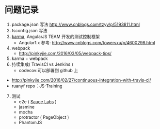 # 问题记录
1. package.json 写法 http://www.cnblogs.com/tzyy/p/5193811.html
2. tsconfig.json 写法
3. [karma](http://karma-runner.github.io/1.0/index.html), AngularJS TEAM 开发的测试控制框架  
   - Angular1.x 参考: http://www.cnblogs.com/towersxu/p/4600298.html
4. webpack  
   - http://pinkyjie.com/2016/03/05/webpack-tips/
5. karma + webpack  
6. 持续集成( TravisCI vs Jenkins )
   - codecov:可以部署到 github 上
 - http://pinkyjie.com/2016/02/27/continuous-integration-with-travis-ci/  
 - ruanyf repo：JS-Training
 7. 测试
    - e2e ( [Sauce Labs](https://saucelabs.com/) )
    - jasmine
    - mocha
    - protractor ( PageObject )
    - PhantomJS